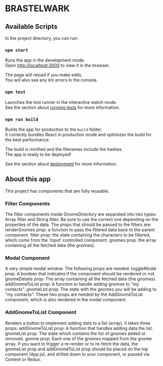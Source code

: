 # BRASTELWARK

## Available Scripts

In the project directory, you can run:

### `npm start`

Runs the app in the development mode.<br />
Open [http://localhost:3000](http://localhost:3000) to view it in the browser.

The page will reload if you make edits.<br />
You will also see any lint errors in the console.

### `npm test`

Launches the test runner in the interactive watch mode.<br />
See the section about [running tests](https://facebook.github.io/create-react-app/docs/running-tests) for more information.

### `npm run build`

Builds the app for production to the `build` folder.<br />
It correctly bundles React in production mode and optimizes the build for the best performance.

The build is minified and the filenames include the hashes.<br />
The app is ready to be deployed!

See the section about [deployment](https://facebook.github.io/create-react-app/docs/deployment) for more information.

## About this app

This project has components that are fully reusable.

### Filter Components

The filter components inside GnomeDirectory are separated into two types:
Array filter and String filter. Be sure to use the correct one depending on the 
properties of the data.
The props that should be passed to the filters are:
renderGnomes prop: a function to pass the filtered data back
to the parent component.
filter prop: the state containing the characters to be filtered, which come
from the 'input' controlled component.
gnomes prop: the array containing all the fetched data (the gnomes).

### Modal Component

A very simple modal window. 
The following props are needed:
toggleModal prop: A boolean that indicates if the component should be rendered or not.
gnomeDetails prop: The array containing all the fetched data (the gnomes).
addGnomeToList prop: A function to handle adding gnomes to "my contacts". 
gnomeList prop: The state with the gnomes you will be adding to "my contacts".
These two props are needed by the AddGnomeToList component, which is also rendered in the
modal component.

### AddGnomeToList Component

Renders a button to implement adding data to a list (array).
it takes three props:
addGnomeToList prop: A function that handles adding data the list.
gnomeList prop: The state which contains the list of gnomes added or removed.
gnome prop: Each one of the gnomes mapped from the gnome array.
If you want to trigger a re-render or to re-fetch the data, the gnomeList prop and 
addGnomeToList prop should be placed on the top component (App.js), and drilled down to 
your component, or passed via Context or Redux.